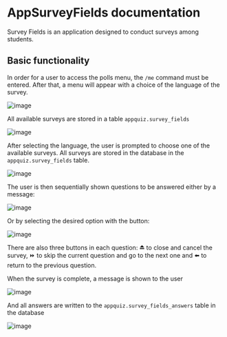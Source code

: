 # AppSurveyFields documentation

Survey Fields is an application designed to conduct surveys among students.

## Basic functionality

In order for a user to access the polls menu, the `/me` command must be entered. After that, a menu will appear with a choice of the language of the survey.

![image](https://github.com/kgomenyuk/quizgameapp/assets/22096074/6634f2f6-bf75-408c-9893-9d830eac928d)

All available surveys are stored in a table `appquiz.survey_fields`

![image](https://github.com/kgomenyuk/quizgameapp/assets/22096074/b888bbdb-e0d7-49dc-95d6-7d16c410a290)

After selecting the language, the user is prompted to choose one of the available surveys. All surveys are stored in the database in the `appquiz.survey_fields` table.

![image](https://github.com/kgomenyuk/quizgameapp/assets/22096074/1a19dc97-a973-402b-a1d6-602a5434d2cd)

The user is then sequentially shown questions to be answered either by a message:

![image](https://github.com/kgomenyuk/quizgameapp/assets/22096074/c22950c4-e1a2-4d9b-bbf6-37e7829f341e)

Or by selecting the desired option with the button:

![image](https://github.com/kgomenyuk/quizgameapp/assets/22096074/d35760c9-56d5-4e7a-963b-1745ab2e9738)

There are also three buttons in each question: ⏏️ to close and cancel the survey, ⏩ to skip the current question and go to the next one and ⬅️ to return to the previous question.

When the survey is complete, a message is shown to the user

![image](https://github.com/kgomenyuk/quizgameapp/assets/22096074/353e193f-14b9-4959-b393-5aed115be300)

And all answers are written to the `appquiz.survey_fields_answers` table in the database

![image](https://github.com/kgomenyuk/quizgameapp/assets/22096074/5978fded-a6df-44cc-8feb-ef6778eb5f27)
